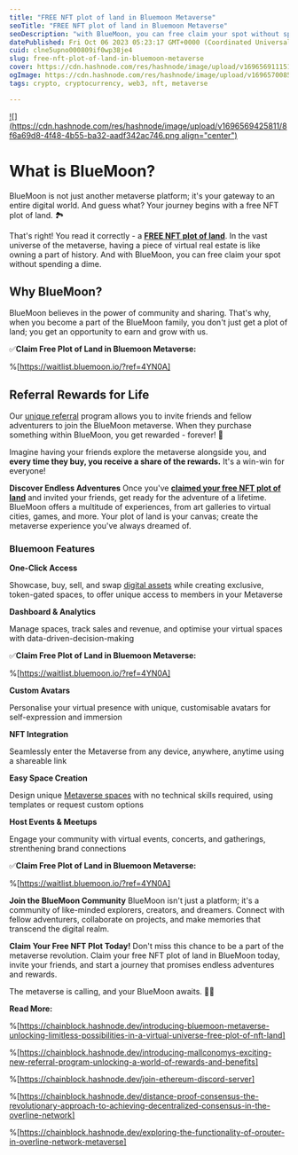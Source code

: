 ```yaml
---
title: "FREE NFT plot of land in Bluemoon Metaverse"
seoTitle: "FREE NFT plot of land in Bluemoon Metaverse"
seoDescription: "with BlueMoon, you can free claim your spot without spending a dime, features of bluemoon"
datePublished: Fri Oct 06 2023 05:23:17 GMT+0000 (Coordinated Universal Time)
cuid: clne5upno000809if0wp38je4
slug: free-nft-plot-of-land-in-bluemoon-metaverse
cover: https://cdn.hashnode.com/res/hashnode/image/upload/v1696569111515/59451102-57b1-45db-8437-2fc5a3842f9d.gif
ogImage: https://cdn.hashnode.com/res/hashnode/image/upload/v1696570085014/db0d355e-6f51-42f9-9bd5-24ac10fbf109.png
tags: crypto, cryptocurrency, web3, nft, metaverse

---
```


[![](https://cdn.hashnode.com/res/hashnode/image/upload/v1696569425811/8f6a69d8-4f48-4b55-ba32-aadf342ac746.png align="center")](https://waitlist.bluemoon.io/?ref=4YN0A)

# **What is BlueMoon?**

BlueMoon is not just another metaverse platform; it's your gateway to an entire digital world. And guess what? Your journey begins with a free NFT plot of land. 🏞️

That's right! You read it correctly - a [**FREE NFT plot of land**](https://waitlist.bluemoon.io/?ref=4YN0A). In the vast universe of the metaverse, having a piece of virtual real estate is like owning a part of history. And with BlueMoon, you can free claim your spot without spending a dime.

## **Why BlueMoon?**

BlueMoon believes in the power of community and sharing. That's why, when you become a part of the BlueMoon family, you don't just get a plot of land; you get an opportunity to earn and grow with us.

✅**Claim Free Plot of Land in Bluemoon Metaverse:**

%[https://waitlist.bluemoon.io/?ref=4YN0A] 

## **Referral Rewards for Life**

Our [unique referral](https://waitlist.bluemoon.io/?ref=4YN0A) program allows you to invite friends and fellow adventurers to join the BlueMoon metaverse. When they purchase something within BlueMoon, you get rewarded - forever! 💸

Imagine having your friends explore the metaverse alongside you, and **every time they buy, you receive a share of the rewards.** It's a win-win for everyone!

**Discover Endless Adventures** Once you've [**claimed your free NFT plot of land**](https://waitlist.bluemoon.io/?ref=4YN0A) and invited your friends, get ready for the adventure of a lifetime. BlueMoon offers a multitude of experiences, from art galleries to virtual cities, games, and more. Your plot of land is your canvas; create the metaverse experience you've always dreamed of.

### Bluemoon Features

**One-Click Access**

Showcase, buy, sell, and swap [digital assets](https://chainblock.hashnode.dev/bluemoon-metaverse-unleash-your-potential-with-the-access-pass-and-nft-integration-free-plot-of-land-in-bluemoon-metaverse) while creating exclusive, token-gated spaces, to offer unique access to members in your Metaverse

**Dashboard & Analytics**

Manage spaces, track sales and revenue, and optimise your virtual spaces with data-driven-decision-making

✅**Claim Free Plot of Land in Bluemoon Metaverse:**

%[https://waitlist.bluemoon.io/?ref=4YN0A] 

**Custom Avatars**

Personalise your virtual presence with unique, customisable avatars for self-expression and immersion

**NFT Integration**

Seamlessly enter the Metaverse from any device, anywhere, anytime using a shareable link

**Easy Space Creation**

Design unique [Metaverse spaces](https://chainblock.hashnode.dev/exploring-bluemoon-metaverse-a-decentralized-virtual-world) with no technical skills required, using templates or request custom options

**Host Events & Meetups**

Engage your community with virtual events, concerts, and gatherings, strenthening brand connections

✅**Claim Free Plot of Land in Bluemoon Metaverse:**

%[https://waitlist.bluemoon.io/?ref=4YN0A] 

**Join the BlueMoon Community** BlueMoon isn't just a platform; it's a community of like-minded explorers, creators, and dreamers. Connect with fellow adventurers, collaborate on projects, and make memories that transcend the digital realm.

**Claim Your Free NFT Plot Today!** Don't miss this chance to be a part of the metaverse revolution. Claim your free NFT plot of land in BlueMoon today, invite your friends, and start a journey that promises endless adventures and rewards.

The metaverse is calling, and your BlueMoon awaits. 🌌✨

**Read More:**

%[https://chainblock.hashnode.dev/introducing-bluemoon-metaverse-unlocking-limitless-possibilities-in-a-virtual-universe-free-plot-of-nft-land] 

%[https://chainblock.hashnode.dev/introducing-mallconomys-exciting-new-referral-program-unlocking-a-world-of-rewards-and-benefits] 

%[https://chainblock.hashnode.dev/join-ethereum-discord-server] 

%[https://chainblock.hashnode.dev/distance-proof-consensus-the-revolutionary-approach-to-achieving-decentralized-consensus-in-the-overline-network] 

%[https://chainblock.hashnode.dev/exploring-the-functionality-of-orouter-in-overline-network-metaverse]